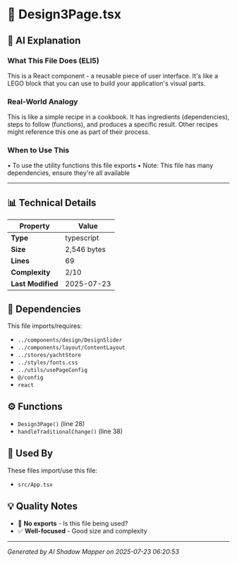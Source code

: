 # 📄 Design3Page.tsx

## 🤖 AI Explanation

### What This File Does (ELI5)
This is a React component - a reusable piece of user interface. It's like a LEGO block that you can use to build your application's visual parts.

### Real-World Analogy
This is like a simple recipe in a cookbook. It has ingredients (dependencies), steps to follow (functions), and produces a specific result. Other recipes might reference this one as part of their process.

### When to Use This
• To use the utility functions this file exports
• Note: This file has many dependencies, ensure they're all available

---

## 📊 Technical Details

| Property | Value |
|----------|-------|
| **Type** | typescript |
| **Size** | 2,546 bytes |
| **Lines** | 69 |
| **Complexity** | 2/10 |
| **Last Modified** | 2025-07-23 |

## 🔗 Dependencies

This file imports/requires:

- `../components/design/DesignSlider`
- `../components/layout/ContentLayout`
- `../stores/yachtStore`
- `../styles/fonts.css`
- `../utils/usePageConfig`
- `@/config`
- `react`

## ⚙️ Functions

-  `Design3Page()` (line 28)
-  `handleTraditionalChange()` (line 38)

## 🔄 Used By

These files import/use this file:

- `src/App.tsx`

## 💡 Quality Notes

- 🤔 **No exports** - Is this file being used?
- ✅ **Well-focused** - Good size and complexity

---
*Generated by AI Shadow Mapper on 2025-07-23 06:20:53*